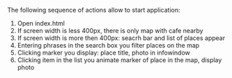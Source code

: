 The following sequence of actions allow to start application:
1) Open index.html
2) If screen width is less 400px, there is only map with cafe nearby
3) If screen width is more then 400px: seacrh bar and list of places appear
4) Entering phrases in the search box you filter places on the map
5) Clicking marker you display: place title, photo in infowindow
6) Clicking item in the list you animate marker of place in the map, display photo

